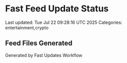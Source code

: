 # Fast Feed Update Status
Last updated: Tue Jul 22 09:28:16 UTC 2025
Categories: entertainment,crypto

## Feed Files Generated

Generated by Fast Updates Workflow
